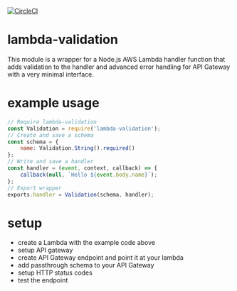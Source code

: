 [![CircleCI](https://circleci.com/gh/TyphosLabs/lambda-validation/tree/master.svg?style=svg)](https://circleci.com/gh/TyphosLabs/lambda-validation/tree/master)
# lambda-validation
This module is a wrapper for a Node.js AWS Lambda handler function that adds validation to the handler and advanced error handling for API Gateway with a very minimal interface.
# example usage
``` javascript
// Require lambda-validation
const Validation = require('lambda-validation');
// Create and save a schema
const schema = {
    name: Validation.String().required()
};
// Write and save a handler
const handler = (event, context, callback) => {
    callback(null, `Hello ${event.body.name}`);
};
// Export wrapper
exports.handler = Validation(schema, handler);
```
# setup
- create a Lambda with the example code above
- setup API gateway
- create API Gateway endpoint and point it at your lambda
- add passthrough schema to your API Gateway
- setup HTTP status codes
- test the endpoint
